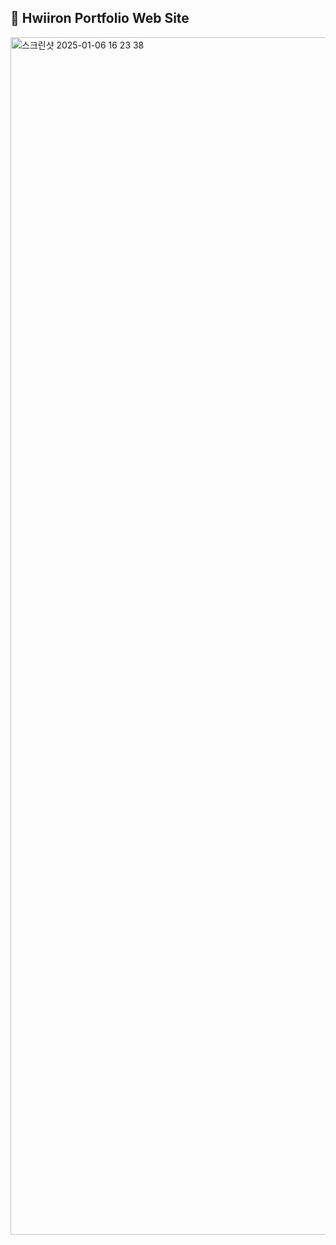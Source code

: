 ## 🌈 Hwiiron Portfolio Web Site

<img width="1916" alt="스크린샷 2025-01-06 16 23 38" src="https://github.com/user-attachments/assets/a974c171-6a05-4d25-9b82-187e1574e45e" />
